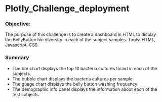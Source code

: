 # Plotly_Challenge_deployment
### Objective:
The purpose of this challenge is to create a dashboard in HTML to display the BellyButton bio diversity in each of the subject samples.
Tools: HTML, Javascript, CSS

### Summary
- The bar chart displays the top 10 bacteria cultures found in each of the subjects.
- The bubble chart displays the bacteria cultures per sample 
- The guage chart displays the belly button washing frequency
- The demographic info panel displays the information about each of the test subjects.

